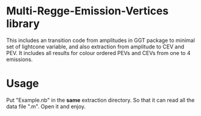 # Multi-Regge-Emission-Vertices library
This includes an transition code from amplitudes in GGT package to minimal set of lightcone variable, and also extraction from amplitude to CEV and PEV. It includes all results for colour ordered PEVs and CEVs from one to 4 emissions.

# Usage
Put "Example.nb" in the **same** extraction directory. So that it can read all the data file ".m". Open it and enjoy.


